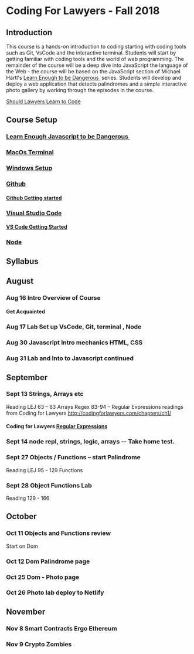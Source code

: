 

# Coding For Lawyers  - Fall 2018

## Introduction
This course is a hands-on introduction to coding starting with coding tools such as Git, VsCode and the interactive terminal. Students will start by getting familiar with coding tools and the world of web programming. The remainder of the course will be a deep dive into JavaScript the language of the Web - the course will be based on the JavaScript section of Michael Hartl's [Learn Enough to be Dangerous ][1]  series. Students will develop and deploy a web application that detects palindromes and a simple interactive photo gallery by working through the episodes in the course. 

[Should Lawyers Learn to Code][2]

## Course Setup

###  [Learn Enough Javascript to be Dangerous ][3]
###   [MacOs Terminal][4]
###   [Windows Setup][5]
###  [Github][6]
#### [Github Getting started][7]
### [Visual Studio Code][8]
#### [VS Code Getting Started][9]
### [Node][10]

## Syllabus
## August 
### Aug 16 Intro Overview of Course
#### Get Acquainted
### Aug 17 Lab Set up VsCode, Git, terminal , Node
### Aug 30 Javascript Intro mechanics HTML, CSS 
### Aug 31 Lab and Into to Javascript continued
## September
### Sept 13  Strings, Arrays etc
Reading  LEJ 63 – 83 Arrays
 Regex 83-94  –    Regular Expressions readings from        Coding for Lawyers   http://codingforlawyers.com/chapters/ch1/
#### Coding for Lawyers [Regular Expressions][11]
### Sept 14  node repl, strings, logic, arrays  -- Take home test.
### Sept 27  Objects / Functions – start Palindrome
Reading LEJ 95 – 129 Functions 
### Sept 28  Object Functions Lab
Reading 129 - 166
## October
### Oct 11  Objects and Functions  review 
   Start on Dom

### Oct 12  Dom Palindrome page
### Oct 25  Dom - Photo page
### Oct 26 Photo lab deploy to Netlify
## November
### Nov 8  Smart Contracts Ergo Ethereum
### Nov 9  Crypto Zombies



[1]:	https://www.learnenough.com/courses
[2]:	https://lawyerist.com/hello-world-attorneys-learn-code/#rf2-124089
[3]:	https://www.learnenough.com/course/learn_enough_javascript/javascript
[4]:	https://www.learnenough.com/course/learn_enough_command_line/command_line/basics/running_a_terminal
[5]:	https://char.gd/blog/2017/how-to-set-up-the-perfect-modern-dev-environment-on-windows
[6]:	https://github.com/
[7]:	https://guides.github.com/activities/hello-world/#what
[8]:	https://code.visualstudio.com/
[9]:	https://code.visualstudio.com/docs/introvideos/basics
[10]:	https://nodejs.org/en/download/
[11]:	http://codingforlawyers.com/chapters/ch1/%0D%0A